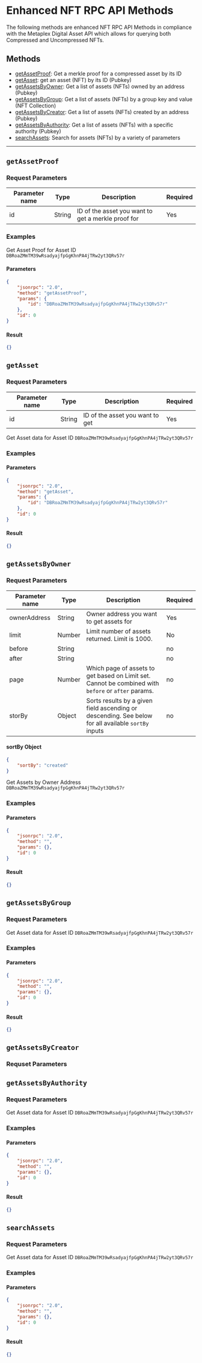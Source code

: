 # Enhanced NFT RPC API Methods

The following methods are enhanced NFT RPC API Methods in compliance with the
Metaplex Digital Asset API which allows for querying both Compressed and
Uncompressed NFTs.

## Methods

-   [getAssetProof](#getAssetProof): Get a merkle proof for a compressed asset by its ID
-   [getAsset](#getAsset): get an asset (NFT) by its ID (Pubkey)
-   [getAssetsByOwner](#getAssetsByOwner): Get a list of assets (NFTs) owned by an address (Pubkey)
-   [getAssetsByGroup](#getAssetsByGroup): Get a list of assets (NFTs) by a group key and value (NFT Collection)
-   [getAssetsByCreator](#getAssetsByCreator): Get a list of assets (NFTs) created by an address (Pubkey)
-   [getAssetsByAuthority](#getAssetsByAuthority): Get a list of assets (NFTs) with a specific authority (Pubkey)
-   [searchAssets](#searchAssets): Search for assets (NFTs) by a variety of parameters

---

## `getAssetProof`

### Request Parameters

| Parameter name | Type   | Description                                        | Required |
| -------------- | ------ | -------------------------------------------------- | -------- |
| id             | String | ID of the asset you want to get a merkle proof for | Yes      |

### Examples

Get Asset Proof for Asset ID `DBRoaZMmTM39wRsadyajfpGgKhnPA4jTRw2yt3QRv57r`

#### Parameters

```json
{
    "jsonrpc": "2.0",
    "method": "getAssetProof",
    "params": {
        "id": "DBRoaZMmTM39wRsadyajfpGgKhnPA4jTRw2yt3QRv57r"
    },
    "id": 0
}
```

#### Result

```json
{}
```

## `getAsset`

### Request Parameters

| Parameter name | Type   | Description                     | Required |
| -------------- | ------ | ------------------------------- | -------- |
| id             | String | ID of the asset you want to get | Yes      |

Get Asset data for Asset ID `DBRoaZMmTM39wRsadyajfpGgKhnPA4jTRw2yt3QRv57r`

### Examples

#### Parameters

```json
{
    "jsonrpc": "2.0",
    "method": "getAsset",
    "params": {
        "id": "DBRoaZMmTM39wRsadyajfpGgKhnPA4jTRw2yt3QRv57r"
    },
    "id": 0
}
```

#### Result

```json
{}
```

## `getAssetsByOwner`

### Request Parameters

| Parameter name | Type   | Description                                                                                         | Required |
| -------------- | ------ | --------------------------------------------------------------------------------------------------- | -------- |
| ownerAddress   | String | Owner address you want to get assets for                                                            | Yes      |
| limit          | Number | Limit number of assets returned. Limit is 1000.                                                     | No       |
| before         | String |                                                                                                     | no       |
| after          | String |                                                                                                     | no       |
| page           | Number | Which page of assets to get based on Limit set. Cannot be combined with `before` or `after` params. | no       |
| storBy         | Object | Sorts results by a given field ascending or descending. See below for all available `sortBy` inputs | no       |

#### sortBy Object

```json
{
    "sortBy": "created"
}
```

Get Assets by Owner Address `DBRoaZMmTM39wRsadyajfpGgKhnPA4jTRw2yt3QRv57r`

### Examples

#### Parameters

```json
{
    "jsonrpc": "2.0",
    "method": "",
    "params": {},
    "id": 0
}
```

#### Result

```json
{}
```

## `getAssetsByGroup`

### Request Parameters

Get Asset data for Asset ID `DBRoaZMmTM39wRsadyajfpGgKhnPA4jTRw2yt3QRv57r`

### Examples

#### Parameters

```json
{
    "jsonrpc": "2.0",
    "method": "",
    "params": {},
    "id": 0
}
```

#### Result

```json
{}
```

## `getAssetsByCreator`

### Requset Parameters

## `getAssetsByAuthority`

### Request Parameters

Get Asset data for Asset ID `DBRoaZMmTM39wRsadyajfpGgKhnPA4jTRw2yt3QRv57r`

### Examples

#### Parameters

```json
{
    "jsonrpc": "2.0",
    "method": "",
    "params": {},
    "id": 0
}
```

#### Result

```json
{}
```

## `searchAssets`

### Request Parameters

Get Asset data for Asset ID `DBRoaZMmTM39wRsadyajfpGgKhnPA4jTRw2yt3QRv57r`

### Examples

#### Parameters

```json
{
    "jsonrpc": "2.0",
    "method": "",
    "params": {},
    "id": 0
}
```

#### Result

```json
{}
```
